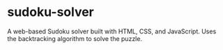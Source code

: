 # sudoku-solver
A web-based Sudoku solver built with HTML, CSS, and JavaScript. Uses the backtracking algorithm to solve the puzzle.
